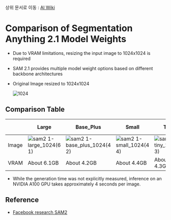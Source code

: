 상위 문서로 이동 : [AI Wiki](https://github.com/100-hours-a-week/16-Hot6-wiki/wiki/AI-Wiki)

# Comparison of Segmentation Anything 2.1 Model Weights

- Due to VRAM limitations, resizing the input image to 1024x1024 is required

- SAM 2.1 provides multiple model weight options based on different backbone architectures

- Original Image resized to 1024x1024
  
  ![1024](https://github.com/user-attachments/assets/4649b6f6-9e9f-4632-9cd5-065c0cdcbbb1)

## Comparison Table

||Large|Base_Plus|Small|Tiny|Large_generation option|
|--|--|--|--|--|--|
|Image|![sam2 1-large_1024(6 1)](https://github.com/user-attachments/assets/9d581e20-bd6e-492b-a7b9-7a5936654ae9)|![sam2 1-base_plus_1024(4 2)](https://github.com/user-attachments/assets/c02a0d84-1943-47bc-8e78-26f7c801e348)|![sam2 1-small_1024(4 4)](https://github.com/user-attachments/assets/a9b21471-b143-4126-88d8-b2de71898967)|![sam2 1-tiny_1024(4 3)](https://github.com/user-attachments/assets/1d31e82c-e534-42c1-b302-93563963ccbe)|![sam2 1-large_1024(14 4)](https://github.com/user-attachments/assets/f4bc2640-aff2-4064-9f3d-cdcd34fe34c3)|
|VRAM|About 6.1GB|About 4.2GB|About 4.4GB|About 4.3GB|About 14.4GB|

- While the generation time was not explicitly measured, inference on an NVIDIA A100 GPU takes approximately 4 seconds per image.

## Reference
- [Facebook research SAM2](https://github.com/facebookresearch/sam2)
